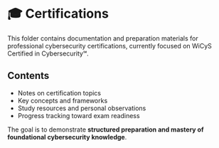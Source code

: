 # 🎓 Certifications

This folder contains documentation and preparation materials for professional cybersecurity certifications, currently focused on WiCyS Certified in Cybersecurity℠.

## Contents
- Notes on certification topics  
- Key concepts and frameworks  
- Study resources and personal observations  
- Progress tracking toward exam readiness  

The goal is to demonstrate **structured preparation and mastery of foundational cybersecurity knowledge**.

